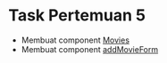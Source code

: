 # Task Pertemuan 5
- Membuat component [Movies](movie-database/src/components/Movies)
- Membuat component [addMovieForm](movie-database/src/components/AddMovieForm)
